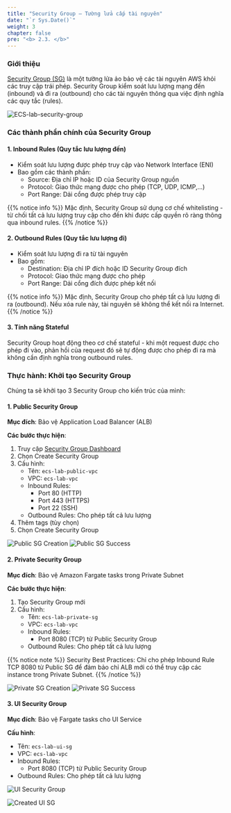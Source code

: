 ```yaml
---
title: "Security Group – Tường lửa cấp tài nguyên"
date: "`r Sys.Date()`"
weight: 3
chapter: false
pre: "<b> 2.3. </b>"
---
```



### Giới thiệu

[Security Group (SG)](https://docs.aws.amazon.com/vpc/latest/userguide/vpc-security-groups.html#:~:text=A%20security%20group%20controls%20the,with%20a%20default%20security%20group.) là một tường lửa ảo bảo vệ các tài nguyên AWS khỏi các truy cập trái phép. Security Group kiểm soát lưu lượng mạng đến (inbound) và đi ra (outbound) cho các tài nguyên thông qua việc định nghĩa các quy tắc (rules).

![ECS-lab-security-group](/images/2-prerequisites/3-security-groups/ECS-Lab-Security-Group.png)

### Các thành phần chính của Security Group

#### 1. Inbound Rules (Quy tắc lưu lượng đến)
- Kiểm soát lưu lượng được phép truy cập vào Network Interface (ENI)
- Bao gồm các thành phần:
  - Source: Địa chỉ IP hoặc ID của Security Group nguồn
  - Protocol: Giao thức mạng được cho phép (TCP, UDP, ICMP,...)
  - Port Range: Dải cổng được phép truy cập

{{% notice info %}}
Mặc định, Security Group sử dụng cơ chế whitelisting - từ chối tất cả lưu lượng truy cập cho đến khi được cấp quyền rõ ràng thông qua inbound rules.
{{% /notice %}}

#### 2. Outbound Rules (Quy tắc lưu lượng đi)
- Kiểm soát lưu lượng đi ra từ tài nguyên
- Bao gồm:
  - Destination: Địa chỉ IP đích hoặc ID Security Group đích
  - Protocol: Giao thức mạng được cho phép
  - Port Range: Dải cổng đích được phép kết nối

{{% notice info %}}
Mặc định, Security Group cho phép tất cả lưu lượng đi ra (outbound). Nếu xóa rule này, tài nguyên sẽ không thể kết nối ra Internet.
{{% /notice %}}

#### 3. Tính năng Stateful
Security Group hoạt động theo cơ chế stateful - khi một request được cho phép đi vào, phản hồi của request đó sẽ tự động được cho phép đi ra mà không cần định nghĩa trong outbound rules.

### Thực hành: Khởi tạo Security Group

Chúng ta sẽ khởi tạo 3 Security Group cho kiến trúc của mình:

#### 1. Public Security Group
**Mục đích**: Bảo vệ Application Load Balancer (ALB)

**Các bước thực hiện**:
1. Truy cập [Security Group Dashboard](console.aws.amazon.com/ec2/home#SecurityGroups)
2. Chọn Create Security Group
3. Cấu hình:
   - Tên: `ecs-lab-public-vpc`
   - VPC: `ecs-lab-vpc`
   - Inbound Rules:
     - Port 80 (HTTP)
     - Port 443 (HTTPS)
     - Port 22 (SSH)
   - Outbound Rules: Cho phép tất cả lưu lượng
4. Thêm tags (tùy chọn)
5. Chọn Create Security Group

![Public SG Creation](/images/2-prerequisites/3-security-groups/image.png)
![Public SG Success](/images/2-prerequisites/3-security-groups/image-1.png)

#### 2. Private Security Group 
**Mục đích**: Bảo vệ Amazon Fargate tasks trong Private Subnet

**Các bước thực hiện**:
1. Tạo Security Group mới
2. Cấu hình:
   - Tên: `ecs-lab-private-sg`
   - VPC: `ecs-lab-vpc`
   - Inbound Rules: 
     - Port 8080 (TCP) từ Public Security Group
   - Outbound Rules: Cho phép tất cả lưu lượng

{{% notice note %}}
Security Best Practices: Chỉ cho phép Inbound Rule TCP 8080 từ Public SG để đảm bảo chỉ ALB mới có thể truy cập các instance trong Private Subnet.
{{% /notice %}}

![Private SG Creation](/images/2-prerequisites/3-security-groups/image-2.png)
![Private SG Success](/images/2-prerequisites/3-security-groups/image-3.png)

#### 3. UI Security Group
**Mục đích**: Bảo vệ Fargate tasks cho UI Service

**Cấu hình**:
- Tên: `ecs-lab-ui-sg`
- VPC: `ecs-lab-vpc`
- Inbound Rules:
  - Port 8080 (TCP) từ Public Security Group
- Outbound Rules: Cho phép tất cả lưu lượng

![UI Security Group](/images/2-prerequisites/3-security-groups/image-4.png)

![Created UI SG](/images/2-prerequisites/3-security-groups/image-5.png)
